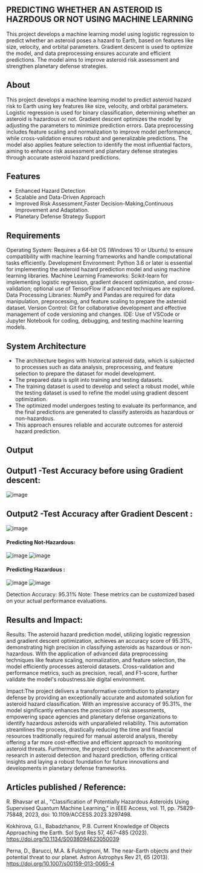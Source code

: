 ## PREDICTING WHETHER AN ASTEROID IS HAZRDOUS OR NOT USING MACHINE LEARNING
This project develops a machine learning model using logistic regression to predict whether an asteroid poses a hazard to Earth, based on features like size, velocity, and orbital parameters. Gradient descent is used to optimize the model, and data preprocessing ensures accurate and efficient predictions. The model aims to improve asteroid risk assessment and strengthen planetary defense strategies.

## About
<!--Detailed Description about the project-->
This project develops a machine learning model to predict asteroid hazard risk to Earth using key features like size, velocity, and orbital parameters. Logistic regression is used for binary classification, determining whether an asteroid is hazardous or not. Gradient descent optimizes the model by adjusting the parameters to minimize prediction errors. Data preprocessing includes feature scaling and normalization to improve model performance, while cross-validation ensures robust and generalizable predictions. The model also applies feature selection to identify the most influential factors, aiming to enhance risk assessment and planetary defense strategies through accurate asteroid hazard predictions.
## Features
<!--List the features of the project as shown below-->
- Enhanced Hazard Detection
- Scalable and Data-Driven Approach
- Improved Risk Assessment,Faster Decision-Making,Continuous Improvement and Adaptation.
- Planetary Defense Strategy Support

## Requirements
<!--List the requirements of the project as shown below-->
Operating System: Requires a 64-bit OS (Windows 10 or Ubuntu) to ensure compatibility with machine learning frameworks and handle computational tasks efficiently.
Development Environment: Python 3.6 or later is essential for implementing the asteroid hazard prediction model and using machine learning libraries.
Machine Learning Frameworks: Scikit-learn for implementing logistic regression, gradient descent optimization, and cross-validation; optional use of TensorFlow if advanced techniques are explored.
Data Processing Libraries: NumPy and Pandas are required for data manipulation, preprocessing, and feature scaling to prepare the asteroid dataset.
Version Control: Git for collaborative development and effective management of code versioning and changes.
IDE: Use of VSCode or Jupyter Notebook for coding, debugging, and testing machine learning models.

## System Architecture
<!--Embed the system architecture diagram as shown below-->
- The architecture begins with historical asteroid data, which is subjected to processes such as data analysis, preprocessing, and feature selection to prepare the dataset for model development.
- The prepared data is split into training and testing datasets.
- The training dataset is used to develop and select a robust model, while the testing dataset is used to refine the model using gradient descent optimization. 
- The optimized model undergoes testing to evaluate its performance, and the final predictions are generated to classify asteroids as hazardous or non-hazardous. 
- This approach ensures reliable and accurate outcomes for asteroid hazard prediction.


## Output

<!--Embed the Output picture at respective places as shown below as shown below-->
## Output1 -Test Accuracy before using Gradient descent:
![image](https://github.com/user-attachments/assets/83c552a7-0802-4096-b3c3-5729602c7c58)




## Output2 -Test Accuracy after Gradient Descent :
![image](https://github.com/user-attachments/assets/cd24c358-aa6a-419b-8593-cfe439004d85)

#### Predicting Not-Hazardous:
![image](https://github.com/user-attachments/assets/b98b3df4-2b85-4408-a827-7db92f7a643a)
![image](https://github.com/user-attachments/assets/b9afb1a7-3d37-4c29-a6dd-cdc1ad841644)

#### Predicting Hazardous :
![image](https://github.com/user-attachments/assets/c6b37c33-43f2-46ce-a69f-e434fb10f398)
![image](https://github.com/user-attachments/assets/18e3e1f8-c13d-4eda-ab9c-44f561b8d09c)




Detection Accuracy: 95.31%
Note: These metrics can be customized based on your actual performance evaluations.


## Results and Impact:
<!--Give the results and impact as shown below-->
Results: The asteroid hazard prediction model, utilizing logistic regression and gradient descent optimization, achieves an accuracy score of 95.31%, demonstrating high precision in classifying asteroids as hazardous or non-hazardous. With the application of advanced data preprocessing techniques like feature scaling, normalization, and feature selection, the model efficiently processes asteroid datasets. Cross-validation and performance metrics, such as precision, recall, and F1-score, further validate the model's robustness.ble digital environment.

Impact:The project delivers a transformative contribution to planetary defense by providing an exceptionally accurate and automated solution for asteroid hazard classification. With an impressive accuracy of 95.31%, the model significantly enhances the precision of risk assessments, empowering space agencies and planetary defense organizations to identify hazardous asteroids with unparalleled reliability. This automation streamlines the process, drastically reducing the time and financial resources traditionally required for manual asteroid analysis, thereby offering a far more cost-effective and efficient approach to monitoring asteroid threats. Furthermore, the project contributes to the advancement of research in asteroid detection and hazard prediction, offering critical insights and laying a robust foundation for future innovations and developments in planetary defense frameworks.

## Articles published / Reference:
R. Bhavsar et al., "Classification of Potentially Hazardous Asteroids Using Supervised Quantum Machine Learning," in IEEE Access, vol. 11, pp. 75829-75848, 2023, doi: 10.1109/ACCESS.2023.3297498.

Kokhirova, G.I., Babadzhanov, P.B. Current Knowledge of Objects Approaching the Earth. Sol Syst Res 57, 467–485 (2023). https://doi.org/10.1134/S0038094623050039

Perna, D., Barucci, M.A. & Fulchignoni, M. The near-Earth objects and their potential threat to our planet. Astron Astrophys Rev 21, 65 (2013). https://doi.org/10.1007/s00159-013-0065-4




